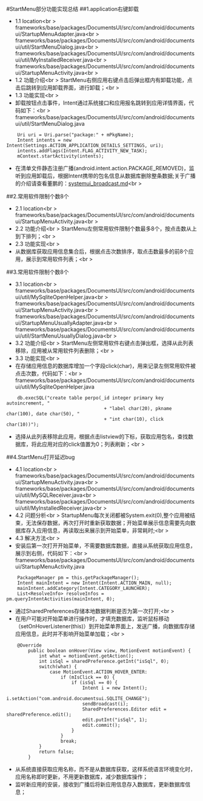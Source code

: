 #StartMenu部分功能实现总结
##1.application右键卸载
- 1.1 location<br \>
frameworks/base/packages/DocumentsUI/src/com/android/documentsui/StartupMenuAdapter.java<br \>
frameworks/base/packages/DocumentsUI/src/com/android/documentsui/util/StartMenuDialog.java<br \>
frameworks/base/packages/DocumentsUI/src/com/android/documentsui/util/MyInstalledReceiver.java<br \>
frameworks/base/packages/DocumentsUI/src/com/android/documentsui/StartupMenuActivity.java<br \>
- 1.2 功能介绍<br \>
StartMenu右侧应用右键点击后弹出框内有卸载功能，点击后跳转到应用卸载界面，进行卸载；<br \>
- 1.3 功能实现<br \>
- 卸载按钮点击事件，Intent通过系统接口和应用报名跳转到应用详情界面，代码如下：<br \>
frameworks/base/packages/DocumentsUI/src/com/android/documentsui/util/StartMenuDialog.java
``` 
    Uri uri = Uri.parse("package:" + mPkgName);
    Intent intents = new Intent(Settings.ACTION_APPLICATION_DETAILS_SETTINGS, uri);
    intents.addFlags(Intent.FLAG_ACTIVITY_NEW_TASK);
    mContext.startActivity(intents);
``` 
- 在清单文件静态注册广播(android.intent.action.PACKAGE_REMOVED)，监听到应用卸载后，根据Intent携带的包名信息从数据库删除整条数据;关于广播的介绍请查看董鹏的：[systemui_broadcast.md](https://github.com/openthos/systemui-analysis/blob/master/doc/summary/systemui_broadcast.md)<br \>

##2.常用软件限制个数8个
- 2.1 location<br \>
frameworks/base/packages/DocumentsUI/src/com/android/documentsui/StartupMenuActivity.java<br \>
- 2.2 功能介绍<br \>
StartMenu左侧常用软件限制个数最多8个，按点击数从上到下排列；<br \>
- 2.3 功能实现<br \>
- 从数据库获取应用信息集合后，根据点击次数排序，取点击数最多的前8个应用，展示到常用软件列表；<br \>

##3.常用软件限制个数8个
- 3.1 location<br \>
frameworks/base/packages/DocumentsUI/src/com/android/documentsui/util/MySqliteOpenHelper.java<br \>
frameworks/base/packages/DocumentsUI/src/com/android/documentsui/StartupMenuActivity.java<br \>
frameworks/base/packages/DocumentsUI/src/com/android/documentsui/StartupMenuUsuallyAdapter.java<br \>
frameworks/base/packages/DocumentsUI/src/com/android/documentsui/util/StartMenuUsuallyDialog.java<br \>
- 3.2 功能介绍<br \>
StartMenu左侧常用软件右键点击弹出框，选择从此列表移除，应用被从常用软件列表删除；<br \>
- 3.3 功能实现<br \>
- 在存储应用信息的数据库增加一个字段click(char)，用来记录左侧常用软件被点击次数，代码如下：<br \>
frameworks/base/packages/DocumentsUI/src/com/android/documentsui/util/MySqliteOpenHelper.java
``` 
    db.execSQL("create table perpo(_id integer primary key autoincrement, "
                                    + "label char(20), pkname char(100), date char(50), "
                                    + "int char(10), click char(10))");
``` 
- 选择从此列表移除此应用，根据点击listview的下标，获取应用包名，查找数据库，将此应用对应的click值置为0；列表刷新；<br \>

##4.StartMenu打开延迟bug
- 4.1 location<br \>
frameworks/base/packages/DocumentsUI/src/com/android/documentsui/StartupMenuActivity.java<br \>
frameworks/base/packages/DocumentsUI/src/com/android/documentsui/util/MySQLReceiver.java<br \>
frameworks/base/packages/DocumentsUI/src/com/android/documentsui/util/MyInstalledReceiver.java<br \>
- 4.2 问题分析<br \>
StartupMenu每次关闭都被System.exit(0),整个应用被结束，无法保存数据，再次打开时重新获取数据；开始菜单展示信息需要先向数据库存入应用信息，再读取出来展示到开始菜单，非常耗时;<br \>
- 4.3 解决方法<br \>
- 安装后第一次打开开始菜单，不需要数据库数据，直接从系统获取应用信息，展示到右侧，代码如下：<br \>
frameworks/base/packages/DocumentsUI/src/com/android/documentsui/StartupMenuActivity.java
``` 
    PackageManager pm = this.getPackageManager();
    Intent mainIntent = new Intent(Intent.ACTION_MAIN, null);
    mainIntent.addCategory(Intent.CATEGORY_LAUNCHER);
    List<ResolveInfo> resolveInfos = pm.queryIntentActivities(mainIntent, 0);
``` 
- 通过SharedPreferences存储本地数据判断是否为第一次打开;<br \>
- 在用户可能对开始菜单进行操作时，才填充数据库，监听鼠标移动（setOnHoverListener(this)）到开始菜单界面上，发送广播，向数据库存储应用信息，此时并不影响开始菜单加载；<br \>
``` 
    @Override
        public boolean onHover(View view, MotionEvent motionEvent) {
            int what = motionEvent.getAction();
            int isSql = sharedPreference.getInt("isSql", 0);
            switch(what) {
                case MotionEvent.ACTION_HOVER_ENTER:
                    if (mIsClick == 0) {
                        if (isSql == 0) {
                            Intent i = new Intent();
                            i.setAction("com.android.documentsui.SQLITE_CHANGE");
                            sendBroadcast(i);
                            SharedPreferences.Editor edit = sharedPreference.edit();
                            edit.putInt("isSql", 1);
                            edit.commit();
                        }
                    }
                    break;
            }
            return false;
        }

``` 
- 从系统直接获取应用名称，而不是从数据库获取，这样系统语言环境变化时，应用名称即时更新，不用更新数据库，减少数据库操作；
- 监听新应用的安装，接收到广播后将新应用信息存入数据库，更新数据库信息；
